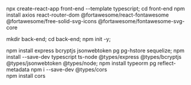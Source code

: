 npx create-react-app front-end --template typescript;
cd front-end
npm install axios react-router-dom @fortawesome/react-fontawesome @fortawesome/free-solid-svg-icons @fortawesome/fontawesome-svg-core

mkdir back-end;
cd back-end;
npm init -y;

npm install express bcryptjs jsonwebtoken pg pg-hstore sequelize;
npm install --save-dev typescript ts-node @types/express @types/bcryptjs @types/jsonwebtoken @types/node;
npm install typeorm pg reflect-metadata
npm i --save-dev @types/cors  
 npm install cors        

